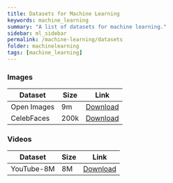 ```yaml
---
title: Datasets for Machine Learning
keywords: machine_learning
summary: "A list of datasets for machine learning."
sidebar: ml_sidebar
permalink: /machine-learning/datasets
folder: machinelearning
tags: [machine_learning]
---
```


### Images

| Dataset | Size | Link | 
| ------------- |-------------| -----|
| Open Images | 9m | [Download](https://github.com/openimages/dataset) |
| CelebFaces | 200k | [Download](http://mmlab.ie.cuhk.edu.hk/projects/CelebA.html) |
 
### Videos

| Dataset | Size | Link |
| ------------- |-------------|-------------|
| YouTube-8M | 8M | [Download](https://research.google.com/youtube8m/) |

